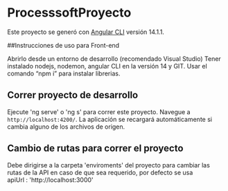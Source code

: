 # ProcesssoftProyecto

Este proyecto se generó con [Angular CLI](https://github.com/angular/angular-cli) versión 14.1.1.

##Instrucciones de uso para Front-end

Abrirlo desde un entorno de desarrollo (recomendado Visual Studio)
Tener instalado nodejs, nodemon, angular CLI en la versión 14 y GIT.
Usar el comando “npm i” para instalar librerias.

## Correr proyecto de desarrollo

Ejecute 'ng serve' o 'ng s'  para correr este proyecto. Navegue a `http://localhost:4200/`. 
La aplicación se recargará automáticamente si cambia alguno de los archivos de origen.


## Cambio de rutas para correr el proyecto

Debe dirigirse a la carpeta 'enviroments' del proyecto para cambiar las rutas de la API en caso de que sea requerido, por defecto se usa   
apiUrl : 'http://localhost:3000'
